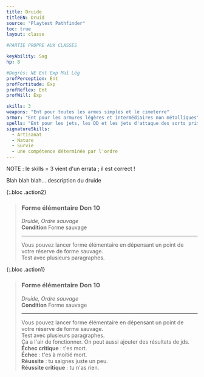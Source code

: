 ```yaml
---
title: Druide
titleEN: Druid
source: "Playtest Pathfinder"
toc: true
layout: classe

#PARTIE PROPRE AUX CLASSES

keyAbility: Sag
hp: 8

#Degrés: NE Ent Exp Maî Lég
profPerception: Ent
profFortitude: Exp
profReflex: Ent
profWill: Exp

skills: 3
weapons: "Ent pour toutes les armes simples et le cimeterre"
armor: "Ent pour les armures légères et intermédiaires non métalliques"
spells: "Ent pour les jets, les DD et les jets d'attaque des sorts primaires"
signatureSkills:
  - Artisanat
  - Nature
  - Survie
  - une compétence déterminée par l'ordre
---
```


NOTE : le skills = 3 vient d'un errata ; il est correct !

Blah blah blah... description du druide



{:.bloc .action2}
> ### Forme élémentaire **Don 10**
> *Druide, Ordre sauvage*  
> **Condition** Forme sauvage
> 
> ---
> Vous pouvez lancer forme élémentaire en dépensant un point de votre réserve
> de forme sauvage.  
> Test avec plusieurs paragraphes.


{:.bloc .action1}
> ### Forme élémentaire **Don 10**
> *Druide, Ordre sauvage*  
> **Condition** Forme sauvage
> 
> ---
> Vous pouvez lancer forme élémentaire en dépensant un point de votre réserve
> de forme sauvage.  
> Test avec plusieurs paragraphes.  
> Ça a l'air de fonctionner. On peut aussi ajouter des résultats de jds.  
> **Échec critique** : t'es mort.  
> **Échec** : t'es à moitié mort.  
> **Réussite** : tu saignes juste un peu.  
> **Réussite critique** : tu n'as rien. 

